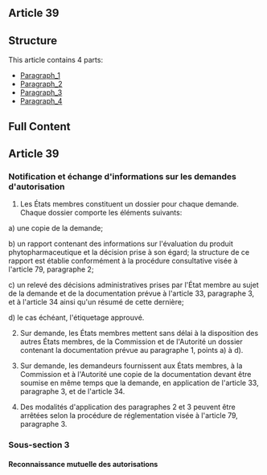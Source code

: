 ## Article 39

## Structure

This article contains 4 parts:

- [Paragraph_1](./Paragraph_1.md)
- [Paragraph_2](./Paragraph_2.md)
- [Paragraph_3](./Paragraph_3.md)
- [Paragraph_4](./Paragraph_4.md)

## Full Content

## Article 39
### Notification et échange d'informations sur les demandes d'autorisation

1. Les États membres constituent un dossier pour chaque demande. Chaque dossier comporte les éléments suivants:

a) une copie de la demande;

b) un rapport contenant des informations sur l'évaluation du produit phytopharmaceutique et la décision prise à son égard; la structure de ce rapport est établie conformément à la procédure consultative visée à l'article 79, paragraphe 2;

c) un relevé des décisions administratives prises par l'État membre au sujet de la demande et de la documentation prévue à l'article 33, paragraphe 3, et à l'article 34 ainsi qu'un résumé de cette dernière;

d) le cas échéant, l'étiquetage approuvé.

2. Sur demande, les États membres mettent sans délai à la disposition des autres États membres, de la Commission et de l'Autorité un dossier contenant la documentation prévue au paragraphe 1, points a) à d).

3. Sur demande, les demandeurs fournissent aux États membres, à la Commission et à l'Autorité une copie de la documentation devant être soumise en même temps que la demande, en application de l'article 33, paragraphe 3, et de l'article 34.

4. Des modalités d'application des paragraphes 2 et 3 peuvent être arrêtées selon la procédure de réglementation visée à l'article 79, paragraphe 3.

### Sous-section 3
#### Reconnaissance mutuelle des autorisations
